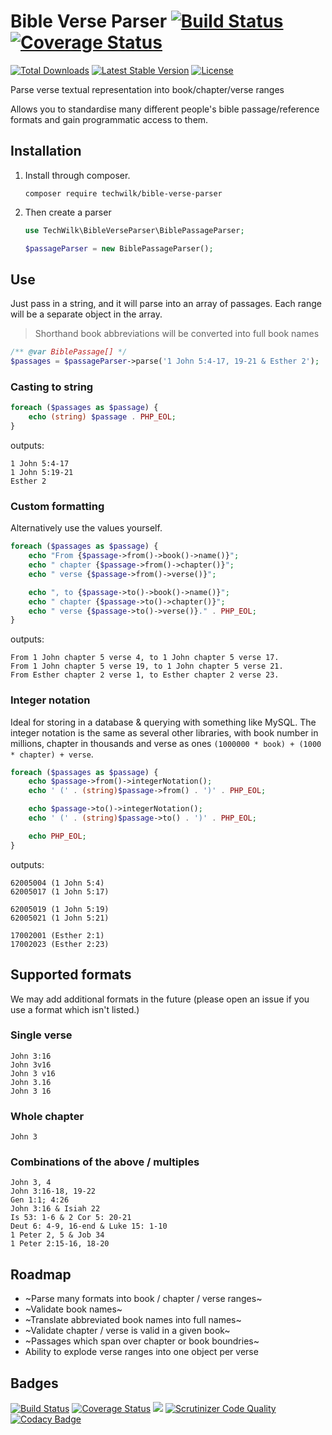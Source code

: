 # Bible Verse Parser [![Build Status](https://travis-ci.org/TechWilk/bible-verse-parser.svg?branch=master)](https://travis-ci.org/TechWilk/bible-verse-parser) [![Coverage Status](https://coveralls.io/repos/github/TechWilk/bible-verse-parser/badge.svg?branch=master)](https://coveralls.io/github/TechWilk/bible-verse-parser?branch=master)

[![Total Downloads](https://img.shields.io/packagist/dt/techwilk/bible-verse-parser.svg)](https://packagist.org/packages/techwilk/bible-verse-parser)
[![Latest Stable Version](https://img.shields.io/packagist/v/techwilk/bible-verse-parser.svg)](https://packagist.org/packages/techwilk/bible-verse-parser)
[![License](https://img.shields.io/packagist/l/techwilk/bible-verse-parser.svg)](https://packagist.org/packages/techwilk/bible-verse-parser)

Parse verse textual representation into book/chapter/verse ranges

Allows you to standardise many different people's bible passage/reference formats and gain programmatic access to them.

## Installation

1.  Install through composer.

    ``` shell
    composer require techwilk/bible-verse-parser
    ```

2.  Then create a parser

    ``` php
    use TechWilk\BibleVerseParser\BiblePassageParser;

    $passageParser = new BiblePassageParser();
    ```

## Use

Just pass in a string, and it will parse into an array of passages.
Each range will be a separate object in the array.

> Shorthand book abbreviations will be converted into full book names

``` php
/** @var BiblePassage[] */
$passages = $passageParser->parse('1 John 5:4-17, 19-21 & Esther 2');
```

### Casting to string

``` php
foreach ($passages as $passage) {
    echo (string) $passage . PHP_EOL;
}
```

outputs:

``` text
1 John 5:4-17
1 John 5:19-21
Esther 2
```

### Custom formatting

Alternatively use the values yourself.

``` php
foreach ($passages as $passage) {
    echo "From {$passage->from()->book()->name()}";
    echo " chapter {$passage->from()->chapter()}";
    echo " verse {$passage->from()->verse()}";

    echo ", to {$passage->to()->book()->name()}";
    echo " chapter {$passage->to()->chapter()}";
    echo " verse {$passage->to()->verse()}." . PHP_EOL;
}
```

outputs:

``` text
From 1 John chapter 5 verse 4, to 1 John chapter 5 verse 17.
From 1 John chapter 5 verse 19, to 1 John chapter 5 verse 21.
From Esther chapter 2 verse 1, to Esther chapter 2 verse 23.
```

### Integer notation

Ideal for storing in a database & querying with something like MySQL. The integer notation is the same as several other libraries, with book number in millions, chapter in thousands and verse as ones `(1000000 * book) + (1000 * chapter) + verse`. 

```php
foreach ($passages as $passage) {
    echo $passage->from()->integerNotation();
    echo ' (' . (string)$passage->from() . ')' . PHP_EOL;

    echo $passage->to()->integerNotation();
    echo ' (' . (string)$passage->to() . ')' . PHP_EOL;

    echo PHP_EOL;
}
```

outputs:

``` text
62005004 (1 John 5:4)
62005017 (1 John 5:17)

62005019 (1 John 5:19)
62005021 (1 John 5:21)

17002001 (Esther 2:1)
17002023 (Esther 2:23)
```

## Supported formats

We may add additional formats in the future (please open an issue if you use a format which isn't listed.)

### Single verse

``` text
John 3:16
John 3v16
John 3 v16
John 3.16
John 3 16
```

### Whole chapter

``` text
John 3
```

### Combinations of the above / multiples

``` text
John 3, 4
John 3:16-18, 19-22
Gen 1:1; 4:26
John 3:16 & Isiah 22
Is 53: 1-6 & 2 Cor 5: 20-21
Deut 6: 4-9, 16-end & Luke 15: 1-10
1 Peter 2, 5 & Job 34
1 Peter 2:15-16, 18-20
```

## Roadmap
-   ~Parse many formats into book / chapter / verse ranges~
-   ~Validate book names~
-   ~Translate abbreviated book names into full names~
-   ~Validate chapter / verse is valid in a given book~
-   ~Passages which span over chapter or book boundries~
-   Ability to explode verse ranges into one object per verse

## Badges

[![Build Status](https://travis-ci.org/TechWilk/bible-verse-parser.svg?branch=master)](https://travis-ci.org/TechWilk/bible-verse-parser)
[![Coverage Status](https://coveralls.io/repos/github/TechWilk/bible-verse-parser/badge.svg?branch=master)](https://coveralls.io/github/TechWilk/bible-verse-parser?branch=master)
[![](https://styleci.io/repos/7548986/shield)](https://styleci.io/repos/7548986)
[![Scrutinizer Code Quality](https://scrutinizer-ci.com/g/TechWilk/bible-verse-parser/badges/quality-score.png?b=master)](https://scrutinizer-ci.com/g/TechWilk/bible-verse-parser/?branch=master)
[![Codacy Badge](https://app.codacy.com/project/badge/Grade/226bff72c3824b3985f64e9327e255c3)](https://www.codacy.com/gh/TechWilk/bible-verse-parser/dashboard?utm_source=github.com&amp;utm_medium=referral&amp;utm_content=TechWilk/bible-verse-parser&amp;utm_campaign=Badge_Grade)
